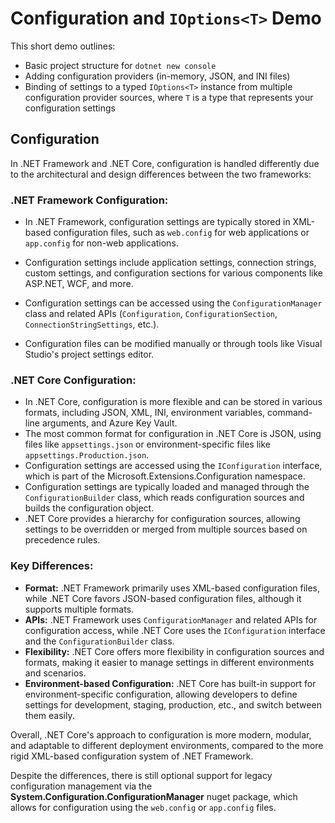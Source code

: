 # Configuration and `IOptions<T>` Demo

This short demo outlines:

- Basic project structure for `dotnet new console`
- Adding configuration providers (in-memory, JSON, and INI files)
- Binding of settings to a typed `IOptions<T>` instance from multiple configuration provider sources, where `T` is a type that represents your configuration settings

## Configuration

In .NET Framework and .NET Core, configuration is handled differently due to the architectural and design differences between the two frameworks:

### .NET Framework Configuration:
  
  - In .NET Framework, configuration settings are typically stored in XML-based configuration files, such as `web.config` for web applications or `app.config` for non-web applications.
    
  - Configuration settings include application settings, connection strings, custom settings, and configuration sections for various components like ASP.NET, WCF, and more.
    
  - Configuration settings can be accessed using the `ConfigurationManager` class and related APIs (`Configuration`, `ConfigurationSection`, `ConnectionStringSettings`, etc.).
    
  - Configuration files can be modified manually or through tools like Visual Studio's project settings editor.
    
### .NET Core Configuration:
  
  - In .NET Core, configuration is more flexible and can be stored in various formats, including JSON, XML, INI, environment variables, command-line arguments, and Azure Key Vault.
  - The most common format for configuration in .NET Core is JSON, using files like `appsettings.json` or environment-specific files like `appsettings.Production.json`.
  - Configuration settings are accessed using the `IConfiguration` interface, which is part of the Microsoft.Extensions.Configuration namespace.
  - Configuration settings are typically loaded and managed through the `ConfigurationBuilder` class, which reads configuration sources and builds the configuration object.
  - .NET Core provides a hierarchy for configuration sources, allowing settings to be overridden or merged from multiple sources based on precedence rules.

### Key Differences:

- **Format:** .NET Framework primarily uses XML-based configuration files, while .NET Core favors JSON-based configuration files, although it supports multiple formats.
- **APIs:** .NET Framework uses `ConfigurationManager` and related APIs for configuration access, while .NET Core uses the `IConfiguration` interface and the `ConfigurationBuilder` class.
- **Flexibility:** .NET Core offers more flexibility in configuration sources and formats, making it easier to manage settings in different environments and scenarios.
- **Environment-based Configuration:** .NET Core has built-in support for environment-specific configuration, allowing developers to define settings for development, staging, production, etc., and switch between them easily.

Overall, .NET Core's approach to configuration is more modern, modular, and adaptable to different deployment environments, compared to the more rigid XML-based configuration system of .NET Framework.

Despite the differences, there is still optional support for legacy configuration management via the **System.Configuration.ConfigurationManager** nuget package, which allows for configuration using the `web.config` or `app.config` files.